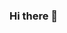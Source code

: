 ### Hi there 👋

<!--
**kbk5675/kbk5675** is a ✨ _special_ ✨ repository because its `README.md` (this file) appears on your GitHub profile.

https://img.shields.io/endpoint?url=<URL>&style<STYLE>

Here are some ideas to get you started:

- 🔭 I’m currently working on ...
- 🌱 I’m currently learning ...
- 👯 I’m looking to collaborate on ...
- 🤔 I’m looking for help with ...
- 💬 Ask me about ...
- 📫 How to reach me: ...
- 😄 Pronouns: ...
- ⚡ Fun fact: ...
-->
